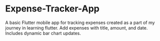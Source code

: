 # Expense-Tracker-App
A basic Flutter mobile app for tracking expenses created as a part of my journey in learning flutter. Add expenses with title, amount, and date. Includes dynamic bar chart updates.
